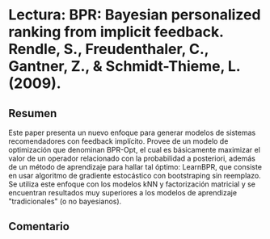 # Lectura: BPR: Bayesian personalized ranking from implicit feedback. Rendle, S., Freudenthaler, C., Gantner, Z., & Schmidt-Thieme, L. (2009).

## Resumen
Este paper presenta un nuevo enfoque para generar modelos de sistemas recomendadores con feedback implícito. Provee de un modelo de optimización que denominan BPR-Opt, el cual es básicamente maximizar el valor de un operador relacionado con la probabilidad a posteriori, además de un método de aprendizaje para hallar tal óptimo: LearnBPR, que consiste en usar algoritmo de gradiente estocástico con bootstraping sin reemplazo. Se utiliza este enfoque con los modelos kNN y factorización matricial y se encuentran resultados muy superiores a los modelos de aprendizaje "tradicionales" (o no bayesianos).

## Comentario
